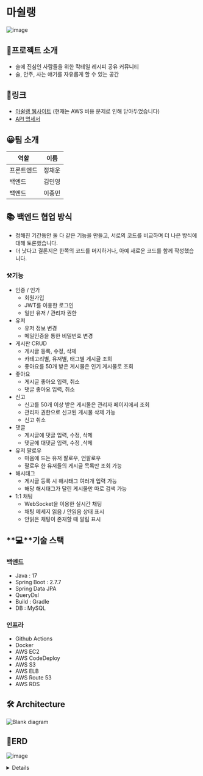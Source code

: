 # 마쉴랭

![image](https://github.com/min-96/MSL/assets/67457956/abb9c240-8cd9-407b-b21c-e4b01d5c4e1a)



## 📜프로젝트 소개

- 술에 진심인 사람들을 위한 칵테일 레시피 공유 커뮤니티
- 술, 안주, 사는 얘기를 자유롭게 할 수 있는 공간

## 🔗링크
- [마쉴랭 웹사이트](https://msl-frontend.vercel.app/) (현재는 AWS 비용 문제로 인해 닫아두었습니다)
- [API 명세서](https://api.mashillaeng.site/swagger-ui/index.html#/)


## 😀팀 소개

|         역할 |        이름 |
| --- | --- |
| 프론트엔드 | 정채운 |
| 백엔드 | 김민영 |
| 백엔드 | 이종민 |

## 📚 백엔드 협업 방식
- 정해진 기간동안 둘 다 같은 기능을 만들고, 서로의 코드를 비교하며 더 나은 방식에 대해 토론했습니다.
- 더 낫다고 결론지은 한쪽의 코드를 머지하거나, 아예 새로운 코드를 함께 작성했습니다.

### ⚒기능

- 인증 / 인가
    - 회원가입
    - JWT를 이용한 로그인
    - 일반 유저 / 관리자 권한
- 유저
    - 유저 정보 변경
    - 메일인증을 통한 비밀번호 변경
- 게시판 CRUD
    - 게시글 등록, 수정, 삭제
    - 카테고리별, 유저별, 태그별 게시글 조회
    - 좋아요를 50개 받은 게시물은 인기 게시물로 조회
- 좋아요
    - 게시글 좋아요 입력, 취소
    - 댓글 좋아요 입력, 취소
- 신고
    - 신고를 50개 이상 받은 게시물은 관리자 페이지에서 조회
    - 관리자 권한으로 신고된 게시물 삭제 가능
    - 신고 취소
- 댓글
    - 게시글에 댓글 입력, 수정, 삭제
    - 댓글에 대댓글 입력, 수정 ,삭제
- 유저 팔로우
    - 마음에 드는 유저 팔로우, 언팔로우
    - 팔로우 한 유저들의 게시글 목록만 조회 가능
- 해시태그
    - 게시글 등록 시 해시태그 여러개 입력 가능
    - 해당 해시태그가 달린 게시물만 따로 검색 가능
- 1:1 채팅
    - WebSocket을 이용한 실시간 채팅
    - 채팅 메세지 읽음 / 안읽음 상태 표시
    - 안읽은 채팅이 존재할 때 알림 표시

## **💻**기술 스택

### 백엔드

- Java : 17
- Spring Boot : 2.7.7
- Spring Data JPA
- QueryDsl
- Build : Gradle
- DB : MySQL

### 인프라

- Github Actions
- Docker
- AWS EC2
- AWS CodeDeploy
- AWS S3
- AWS ELB
- AWS Route 53
- AWS RDS

## **🛠 Architecture**
![Blank diagram](https://user-images.githubusercontent.com/102534186/229378676-fb655439-34f8-4b8e-8c6d-b7619fb3d934.png)

## 🎯ERD
![image](https://user-images.githubusercontent.com/102534186/229378435-9e838c80-3eb3-4149-b84f-ef276b1db8be.png)


<details>
    
<h2><summary> 📃페이지 </summary><h2>
    
![Pasted Graphic](https://user-images.githubusercontent.com/67457956/229806689-6c796222-d963-4f34-8380-b5ba8ef64d3b.png)

![Pasted Graphic 1](https://user-images.githubusercontent.com/67457956/229808232-ab716863-a3de-4d40-81de-1f722e5a14f8.png)

![Pasted Graphic 2](https://user-images.githubusercontent.com/67457956/229808716-4babb640-f7f1-4a4c-9e6a-078c10f37bbb.png)

![image](https://user-images.githubusercontent.com/67457956/229809273-a8e145fc-de74-4791-aa4e-23ff73b6afae.png)

![Pasted Graphic 4](https://user-images.githubusercontent.com/67457956/229809397-0625eced-6b56-4534-83e1-251eec625c0f.png)

![Pasted Graphic 5](https://user-images.githubusercontent.com/67457956/229809569-b80b274f-74e2-4d6b-80ad-96c410f5c5f5.png)\

![Pasted Graphic 6](https://user-images.githubusercontent.com/67457956/229809835-2eb355d9-1612-4e37-8b88-f8afe32cc79f.png)

![image](https://user-images.githubusercontent.com/67457956/229810850-89e0b58c-953f-41ad-9c02-842a488efb34.png)

![image](https://user-images.githubusercontent.com/67457956/229811170-498bb32a-2847-44df-8ee8-a23f19732bf3.png)

</details>
